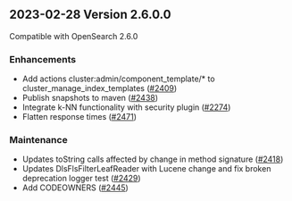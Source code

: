 ## 2023-02-28 Version 2.6.0.0

Compatible with OpenSearch 2.6.0

### Enhancements

* Add actions cluster:admin/component_template/* to cluster_manage_index_templates ([#2409](https://github.com/opensearch-project/security/pull/2409))
* Publish snapshots to maven ([#2438](https://github.com/opensearch-project/security/pull/2438))
* Integrate k-NN functionality with security plugin ([#2274](https://github.com/opensearch-project/security/pull/2274))
* Flatten response times ([#2471](https://github.com/opensearch-project/security/pull/2471))

### Maintenance

* Updates toString calls affected by change in method signature ([#2418](https://github.com/opensearch-project/security/pull/2418))
* Updates DlsFlsFilterLeafReader with Lucene change and fix broken deprecation logger test ([#2429](https://github.com/opensearch-project/security/pull/2429))
* Add CODEOWNERS ([#2445](https://github.com/opensearch-project/security/pull/2445))

